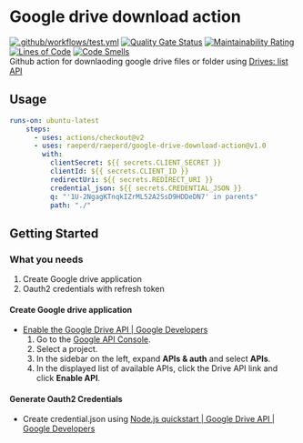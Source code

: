 # Google drive download action

[![.github/workflows/test.yml](https://github.com/raeperd/google-drive-download-action/actions/workflows/test.yml/badge.svg)](https://github.com/raeperd/google-drive-download-action/actions/workflows/test.yml)
[![Quality Gate Status](https://sonarcloud.io/api/project_badges/measure?project=raeperd_google-drive-download-action&metric=alert_status)](https://sonarcloud.io/summary/new_code?id=raeperd_google-drive-download-action)
[![Maintainability Rating](https://sonarcloud.io/api/project_badges/measure?project=raeperd_google-drive-download-action&metric=sqale_rating)](https://sonarcloud.io/summary/new_code?id=raeperd_google-drive-download-action)
[![Lines of Code](https://sonarcloud.io/api/project_badges/measure?project=raeperd_google-drive-download-action&metric=ncloc)](https://sonarcloud.io/summary/new_code?id=raeperd_google-drive-download-action)
[![Code Smells](https://sonarcloud.io/api/project_badges/measure?project=raeperd_google-drive-download-action&metric=code_smells)](https://sonarcloud.io/summary/new_code?id=raeperd_google-drive-download-action)  
Github action for downlaoding google drive files or folder using [Drives: list API](https://developers.google.com/drive/api/v3/reference/drives/list)

## Usage

```yaml
runs-on: ubuntu-latest
    steps:
      - uses: actions/checkout@v2
      - uses: raeperd/raeperd/google-drive-download-action@v1.0
        with:
          clientSecret: ${{ secrets.CLIENT_SECRET }}
          clientId: ${{ secrets.CLIENT_ID }}
          redirectUri: ${{ secrets.REDIRECT_URI }}
          credential_json: ${{ secrets.CREDENTIAL_JSON }}
          q: "'1U-2NgagKTnqkIZrML52A2SsD9HDDeDN7' in parents"
          path: "./"
```



## Getting Started

### What you needs

1. Create Google drive application
2. Oauth2 credentials with refresh token

#### Create Google drive application

- [Enable the Google Drive API  |  Google Developers](https://developers.google.com/drive/api/v3/enable-drive-api)
  1. Go to the [Google API Console](https://console.developers.google.com/).
  2. Select a project.
  3. In the sidebar on the left, expand **APIs & auth** and select **APIs**.
  4. In the displayed list of available APIs, click the Drive API link and click **Enable API**.

#### Generate Oauth2 Credentials

- Create credential.json using [Node.js quickstart  |  Google Drive API  |  Google Developers](https://developers.google.com/drive/api/v3/quickstart/nodejs)
